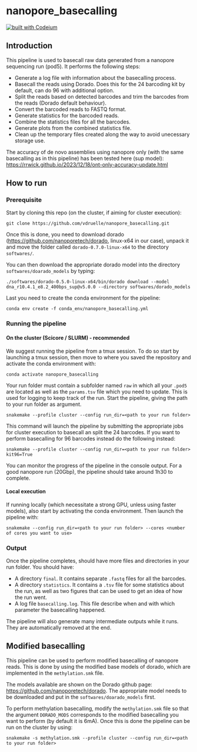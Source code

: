 # nanopore_basecalling

[![built with Codeium](https://codeium.com/badges/main)](https://codeium.com)

## Introduction
This pipeline is used to basecall raw data generated from a nanopore sequencing run (pod5). It performs the following steps:

- Generate a log file with information about the basecalling process.
- Basecall the reads using Dorado. Does this for the 24 barcoding kit by default, can do 96 with additional option.
- Split the reads based on detected barcodes and trim the barcodes from the reads (Dorado default behaviour).
- Convert the barcoded reads to FASTQ format.
- Generate statistics for the barcoded reads.
- Combine the statistics files for all the barcodes.
- Generate plots from the combined statistics file.
- Clean up the temporary files created along the way to avoid unecessary storage use.

The accuracy of de novo assemblies using nanopore only (with the same basecalling as in this pipeline) has been tested here (sup model): https://rrwick.github.io/2023/12/18/ont-only-accuracy-update.html

## How to run

### Prerequisite
Start by cloning this repo (on the cluster, if aiming for cluster execution):
```
git clone https://github.com/vdruelle/nanopore_basecalling.git
```

Once this is done, you need to download dorado (https://github.com/nanoporetech/dorado, linux-x64 in our case), unpack it and move the folder called `dorado-0.7.0-linux-x64` to the directory `softwares/`.

You can then download the appropriate dorado model into the directory `softwares/doarado_models` by typing:
```
./softwares/dorado-0.5.0-linux-x64/bin/dorado download --model dna_r10.4.1_e8.2_400bps_sup@v5.0.0 --directory softwares/dorado_models
```

Last you need to create the conda environment for the pipeline:
```
conda env create -f conda_env/nanopore_basecalling.yml
```

### Running the pipeline
#### On the cluster (Scicore / SLURM) - recommended
We suggest running the pipeline from a tmux session. To do so start by launching a tmux session, then move to where you saved the repository and activate the conda environment with:

```
conda activate nanopore_basecalling
```

Your run folder must contain a subfolder named `raw` in which all your `.pod5` are located as well as the `params.tsv` file which you need to update. This is used for logging to keep track of the run. Start the pipeline, giving the path to your run folder as argument.
```
snakemake --profile cluster --config run_dir=<path to your run folder>
```
This command will launch the pipeline by submitting the appropriate jobs for cluster execution to basecall an split the 24 barcodes.
If you want to perform basecalling for 96 barcodes instead do the following instead:
```
snakemake --profile cluster --config run_dir=<path to your run folder> kit96=True
```
You can monitor the progress of the pipeline in the console output. For a good nanopore run (20Gbp), the pipeline should take around 1h30 to complete.

#### Local execution
If running locally (which necessitate a strong GPU, unless using faster models), also start by activating the conda environment. Then launch the pipeline with:

```
snakemake --config run_dir=<path to your run folder> --cores <number of cores you want to use>
```

### Output
Once the pipeline completes, should have more files and directories in your run folder. You should have:
- A directory `final`. It contains separate `.fastq` files for all the barcodes.
- A directory `statistics`. It contains a `.tsv` file for some statistics about the run, as well as two figures that can be used to get an idea of how the run went.
- A log file `basecalling.log`. This file describe when and with which parameter the basecalling happened.

The pipeline will also generate many intermediate outputs while it runs. They are automatically removed at the end.

## Modified basecalling
This pipeline can be used to perform modified basecalling of nanopore reads. This is done by using the modified base models of dorado, which are implemented in the `methylation.smk` file.

The models available are shown on the Dorado github page: https://github.com/nanoporetech/dorado.
The appropriate model needs to be downloaded and put in the `softwares/doarado_models` first.

To perform methylation basecalling, modify the `methylation.smk` file so that the argument `DORADO_MODS` corresponds to the modified basecalling you want to perform (by default it is 6mA). Once this is done the pipeline can be run on the cluster by using:

```
snakemake -s methylation.smk --profile cluster --config run_dir=<path to your run folder>
```